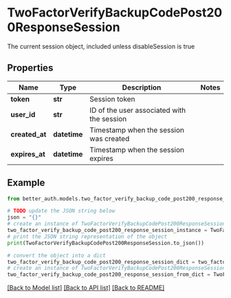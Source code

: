 # TwoFactorVerifyBackupCodePost200ResponseSession

The current session object, included unless disableSession is true

## Properties

Name | Type | Description | Notes
------------ | ------------- | ------------- | -------------
**token** | **str** | Session token | 
**user_id** | **str** | ID of the user associated with the session | 
**created_at** | **datetime** | Timestamp when the session was created | 
**expires_at** | **datetime** | Timestamp when the session expires | 

## Example

```python
from better_auth.models.two_factor_verify_backup_code_post200_response_session import TwoFactorVerifyBackupCodePost200ResponseSession

# TODO update the JSON string below
json = "{}"
# create an instance of TwoFactorVerifyBackupCodePost200ResponseSession from a JSON string
two_factor_verify_backup_code_post200_response_session_instance = TwoFactorVerifyBackupCodePost200ResponseSession.from_json(json)
# print the JSON string representation of the object
print(TwoFactorVerifyBackupCodePost200ResponseSession.to_json())

# convert the object into a dict
two_factor_verify_backup_code_post200_response_session_dict = two_factor_verify_backup_code_post200_response_session_instance.to_dict()
# create an instance of TwoFactorVerifyBackupCodePost200ResponseSession from a dict
two_factor_verify_backup_code_post200_response_session_from_dict = TwoFactorVerifyBackupCodePost200ResponseSession.from_dict(two_factor_verify_backup_code_post200_response_session_dict)
```
[[Back to Model list]](../README.md#documentation-for-models) [[Back to API list]](../README.md#documentation-for-api-endpoints) [[Back to README]](../README.md)


